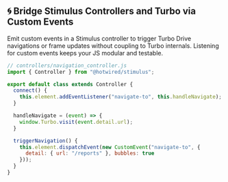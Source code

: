 ## 🌀 Bridge Stimulus Controllers and Turbo via Custom Events

Emit custom events in a Stimulus controller to trigger Turbo Drive navigations or frame updates without coupling to Turbo internals. Listening for custom events keeps your JS modular and testable.

```js
// controllers/navigation_controller.js
import { Controller } from "@hotwired/stimulus";

export default class extends Controller {
  connect() {
    this.element.addEventListener("navigate-to", this.handleNavigate);
  }

  handleNavigate = (event) => {
    window.Turbo.visit(event.detail.url);
  }

  triggerNavigation() {
    this.element.dispatchEvent(new CustomEvent("navigate-to", {
      detail: { url: "/reports" }, bubbles: true
    }));
  }
}
```